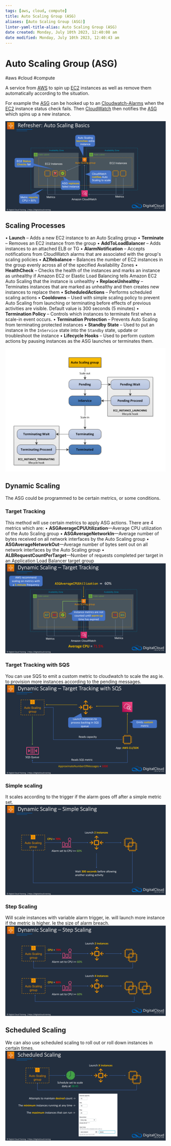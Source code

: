 ```yaml
---
tags: [aws, cloud, compute]
title: Auto Scaling Group (ASG)
aliases: [Auto Scaling Group (ASG)]
linter-yaml-title-alias: Auto Scaling Group (ASG)
date created: Monday, July 10th 2023, 12:40:08 am
date modified: Monday, July 10th 2023, 12:40:43 am
---
```

# Auto Scaling Group (ASG)
#aws #cloud #compute 

A service from [AWS](Cloud%20Computing/AWS/AWS.md) to spin up [EC2](Cloud%20Computing/AWS/Compute/EC2.md) instances as well as remove them automatically according to the situation. 

For example the [ASG](Cloud%20Computing/AWS/Compute/ASG.md) can be hooked up to an [Cloudwatch-Alarms](Cloud%20Computing/AWS/Monitoring/CloudWatch.md#Cloudwatch-Alarms) when the [EC2](Cloud%20Computing/AWS/Compute/EC2.md) instance status check fails. Then [CloudWatch](Cloud%20Computing/AWS/Monitoring/CloudWatch.md) then notifies the [ASG](Cloud%20Computing/AWS/Compute/ASG.md) which spins up a new instance.

![](Attachments/Pasted%20image%2020230305211052.png)

## Scaling Processes
• **Launch** – Adds a new EC2 instance to an Auto Scaling group
• **Terminate** – Removes an EC2 instance from the group
• **AddToLoadBalancer** – Adds instances to an attached ELB or TG
• **AlarmNotification** – Accepts notifications from CloudWatch alarms that
are associated with the group's scaling policies
• **AZRebalance** – Balances the number of EC2 instances in the group
evenly across all of the specified Availability Zones
• **HealthCheck** – Checks the health of the instances and marks an instance as unhealthy if Amazon EC2 or Elastic Load Balancing tells Amazon EC2 Auto Scaling that the instance is unhealthy
• **ReplaceUnhealthy** – Terminates instances that are marked as unhealthy and then creates new instances to replace them
• **ScheduledActions** – Performs scheduled scaling actions
• **Cooldowns** – Used with simple scaling policy to prevent Auto
Scaling from launching or terminating before effects of previous
activities are visible. Default value is 300 seconds (5 minutes)
• **Termination Policy** – Controls which instances to terminate first
when a scale-in event occurs.
• **Termination Protection** – Prevents Auto Scaling from terminating
protected instances
• **Standby State** – Used to put an instance in the `InService` state into
the `Standby` state, update or troubleshoot the instance
• **Lifecycle Hooks** – Used to perform custom actions by pausing instances as the ASG launches or terminates them.

![](Attachments/Pasted%20image%2020230305212652.png)


## Dynamic Scaling
The ASG could be programmed to be certain metrics, or some conditions.

### Target Tracking
This method will use certain metrics to apply ASG actions. There are 4 metrics which are:
• **ASGAverageCPUUtilization**—Average CPU utilization of the Auto
Scaling group
• **ASGAverageNetworkIn**—Average number of bytes received on all
network interfaces by the Auto Scaling group
• **ASGAverageNetworkOut**—Average number of bytes sent out on all
network interfaces by the Auto Scaling group
• **ALBRequestCountPerTarget**—Number of requests completed per
target in an Application Load Balancer target group
![](Attachments/Pasted%20image%2020230305211452.png)

### Target Tracking with SQS
You can use SQS to emit a custom metric to cloudwatch to scale the asg ie. to provision more instances according to the pending messages.
![](Attachments/Pasted%20image%2020230305211657.png)


### Simple scaling
It scales according to the trigger if the alarm goes off after a simple metric set.
![](Attachments/Pasted%20image%2020230305211844.png)

### Step Scaling
Will scale instances with variable alarm trigger, ie. will launch more instance if the metric is higher. Ie the size of alarm breach.
![](Attachments/Pasted%20image%2020230305211858.png)


## Scheduled Scaling
We can also use scheduled scaling to roll out or roll down instances in certain times. 
![](Attachments/Pasted%20image%2020230305212140.png)